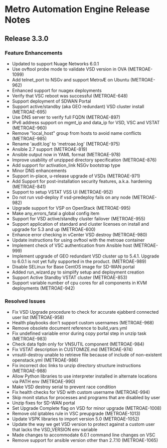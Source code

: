 # Metro Automation Engine Release Notes

## Release 3.3.0

### Feature Enhancements

- Updated to support Nuage Networks 6.0.1
- Use ovftool probe mode to validate VSD version in OVA (METROAE-1099)
- Add telnet_port to NSGv and support MetroÆ on Ubuntu (METROAE-962)
- Enhanced support for nuagex deployments
- Verify that VSC reboot was successful (METROAE-648)
- Support deployment of SDWAN Portal
- Support active/standby (aka GEO redundant) VSD cluster install (METROAE-695)
- Use DNS server to verify full FQDN (METROAE-897)
- IPv6 address support on mgmt_ip and data_ip for VSD, VSC and VSTAT (METROAE-960)
- Remove "local_host" group from hosts to avoid name conflicts (METROAE-985)
- Rename 'audit.log' to 'metroae.log' (METROAE-975)
- Ansible 2.7 support (METROAE-819)
- Ansible output now in YAML format (METROAE-978)
- Improve usability of unzipped directory specification (METROAE-876)
- Add support for activation_link NSGv bootstrap type
- Minor DNS enhancements
- Support in-place, u-release upgrade of VSDs (METROAE-971)
- Add Support for post-installation security features, a.k.a. hardening (METROAE-841)
- Support to setup VSTAT VSS UI (METROAE-952)
- Do not run vsd-deploy if vsd-predeploy fails on any node (METROAE-982)
- Upgrade support for VSP on OpenStack (METROAE-995)
- Make any_errors_fatal a global config item
- Support for VSD active/standby cluster failover (METROAE-955)
- Support application of standard and cluster licenses on install and upgrade for 5.3 and up (METROAE-600)
- Enhance error checking in vCenter VSD destroy (METROAE-980)
- Update instructions for using ovftool with the metroae container
- Implement check of VSC authentication from Ansible host (METROAE-999)
- Implement upgrade of GEO redundant VSD cluster up to 5.4.1. Upgrade to 6.0.1 is not yet fully supported in the product. (METROAE-989)
- Disable SELinux for Base CentOS image for SD-WAN portal
- Added run_wizard.py to simplify setup and deployment creation
- Support Active Standby VSTAT cluster (METROAE-853)
- Support variable number of cpu cores for all components in KVM deployments (METROAE-942)

### Resolved Issues

- Fix VSD Upgrade procedure to check for accurate ejabberd connected user list (METROAE-958)
- Health playbooks don't support custom usernames (METROAE-968)
- Remove obsolete document reference to build_vars.yml
- Fix undefined variable error during copy portal step in unzip task (METROAE-983)
- Check data fqdn only for VNSUTIL component (METROAE-984)
- Fix VSTAT description in CUSTOMIZE.md (METROAE-974)
- vnsutil-destroy unable to retrieve file because of include of non-existent openstack.yml (METROAE-986)
- Fix incorrect doc links to unzip directory structure instructions (METROAE-988)
- Allow Python libraries to use interpreter installed in alternate locations via PATH env (METROAE-990)
- Make VSD destroy serial to prevent race condition
- Fix health checks for VSD with custom username (METROAE-994)
- Skip monit status for processes and programs that are disabled by user
- Unzip fixes for SD-WAN portal
- Set Upgrade Complete flag on VSD for minor upgrade (METROAE-1008)
- Remove old iptables rule in VSC preupgrade (METROAE-1013)
- Update VSPK libraries to import version 5.0 (METROAE-1052)
- Update the way we get VSD version to protect against a custom user that lacks the VSD_VERSION env variable
- Made changes to accommodate 6.0.1 command line changes on VSC
- Remove support for ansible version other than 2.7.10 (METROAE-1065)

